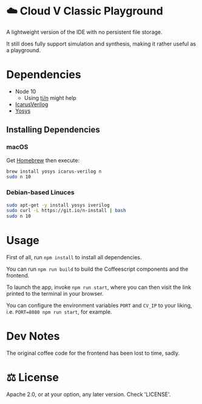 # ☁️ Cloud V Classic Playground
A lightweight version of the IDE with no persistent file storage.

It still does fully support simulation and synthesis, making it rather useful as a playground.

# Dependencies
* Node 10
    * Using [tj/n](https://github.com/tj/n) might help
* [IcarusVerilog](http://iverilog.icarus.com)
* [Yosys](http://www.clifford.at/yosys/)

## Installing Dependencies
### macOS
Get [Homebrew](https://brew.sh) then execute:
```bash
brew install yosys icarus-verilog n
sudo n 10
```

### Debian-based Linuces
```bash
sudo apt-get -y install yosys iverilog
sudo curl -L https://git.io/n-install | bash
sudo n 10
```

# Usage
First of all, run `npm install` to install all dependencies.

You can run `npm run build` to build the Coffeescript components and the frontend.

To launch the app, invoke `npm run start`, where you can then visit the link printed to the terminal in your browser.

You can configure the environment variables `PORT` and `CV_IP` to your liking, i.e. `PORT=8080 npm run start`, for example.

# Dev Notes
The original coffee code for the frontend has been lost to time, sadly. 

# ⚖️ License
Apache 2.0, or at your option, any later version. Check 'LICENSE'.
